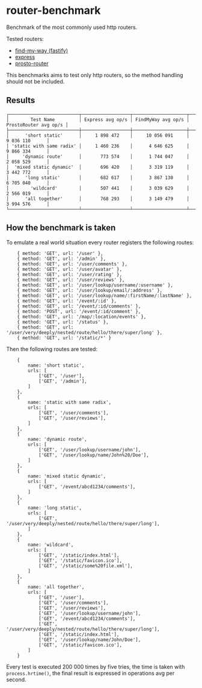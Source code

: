 # router-benchmark

Benchmark of the most commonly used http routers.

Tested routers:

- [find-my-way (fastify)](https://github.com/delvedor/find-my-way)
- [express](https://www.npmjs.com/package/express)
- [prosto-router](https://github.com/prostojs/prosto-router)

This benchmarks aims to test only http routers, so the method handling should not be included.

## Results
```
┌──────────────────────────┬──────────────────┬────────────────────┬───────────────────────┐
│        Test Name         │ Express avg op/s │ FindMyWay avg op/s │ ProstoRouter avg op/s │
├──────────────────────────┼──────────────────┼────────────────────┼───────────────────────┤
│      'short static'      │     1 898 472    │     10 056 091     │        9 036 110      │
│ 'static with same radix' │     1 460 236    │      4 646 625     │        9 866 334      │
│     'dynamic route'      │       773 574    │      1 744 047     │        2 058 529      │
│  'mixed static dynamic'  │       696 420    │      3 319 119     │        3 442 772      │
│      'long static'       │       682 617    │      3 867 130     │        6 705 040      │
│        'wildcard'        │       507 441    │      3 039 629     │        2 566 019      │
│      'all together'      │       768 293    │      3 149 479     │        3 994 576      │
└──────────────────────────┴──────────────────┴────────────────────┴───────────────────────┘
```

## How the benchmark is taken

To emulate a real world situation every router registers the following routes:
```
    { method: 'GET', url: '/user' },
    { method: 'GET', url: '/admin' },
    { method: 'GET', url: '/user/comments' },
    { method: 'GET', url: '/user/avatar' },
    { method: 'GET', url: '/user/rating' },
    { method: 'GET', url: '/user/reviews' },
    { method: 'GET', url: '/user/lookup/username/:username' },
    { method: 'GET', url: '/user/lookup/email/:address' },
    { method: 'GET', url: '/user/lookup/name/:firstName/:lastName' },
    { method: 'GET', url: '/event/:id' },
    { method: 'GET', url: '/event/:id/comments' },
    { method: 'POST', url: '/event/:id/comment' },
    { method: 'GET', url: '/map/:location/events' },
    { method: 'GET', url: '/status' },
    { method: 'GET', url: '/user/very/deeply/nested/route/hello/there/super/long' },
    { method: 'GET', url: '/static/*' }
```
Then the following routes are tested:
```
    {
        name: 'short static',
        urls: [
            ['GET', '/user'],
            ['GET', '/admin'],
        ]
    },
    {
        name: 'static with same radix',
        urls: [
            ['GET', '/user/comments'],
            ['GET', '/user/reviews'],
        ]
    },
    {
        name: 'dynamic route',
        urls: [
            ['GET', '/user/lookup/username/john'],
            ['GET', '/user/lookup/name/John%20/Doe'],
        ]
    },
    {
        name: 'mixed static dynamic',
        urls: [
            ['GET', '/event/abcd1234/comments'],
        ]
    },
    {
        name: 'long static',
        urls: [
            ['GET', '/user/very/deeply/nested/route/hello/there/super/long'],
        ]
    },
    {
        name: 'wildcard',
        urls: [
            ['GET', '/static/index.html'],
            ['GET', '/static/favicon.ico'],
            ['GET', '/static/some%20file.xml'],
        ]
    },
    {
        name: 'all together',
        urls: [
            ['GET', '/user'],
            ['GET', '/user/comments'],
            ['GET', '/user/reviews'],
            ['GET', '/user/lookup/username/john'],
            ['GET', '/event/abcd1234/comments'],
            ['GET', '/user/very/deeply/nested/route/hello/there/super/long'],
            ['GET', '/static/index.html'],
            ['GET', '/user/lookup/name/John/Doe'],
            ['GET', '/static/favicon.ico'],
        ]
    }
```
Every test is executed 200 000 times by five tries, the time is taken with `process.hrtime()`, the final result is expressed in operations avg per second.
